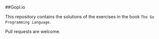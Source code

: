 ##Gopl.io

This repository contains the solutions of the exercises in the book `The Go Programming Language`.

Pull requests are welcome.
